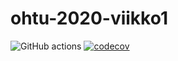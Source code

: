 # ohtu-2020-viikko1


![GitHub actions](https://github.com/tuomaster/ohtu-2020-viikko1/workflows/Java%20CI%20with%20Gradle/badge.svg)
[![codecov](https://codecov.io/gh/tuomaster/ohtu-2020-viikko1/branch/main/graph/badge.svg?token=O5T49DI0Z2)](https://codecov.io/gh/tuomaster/ohtu-2020-viikko1)
